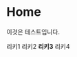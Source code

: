 # Home

이것은 테스트입니다.

리키1
리키2
**리키3**
리키4
<!--stackedit_data:
eyJoaXN0b3J5IjpbODg0NDA5OTEwLC01MDQyMTYyODZdfQ==
-->